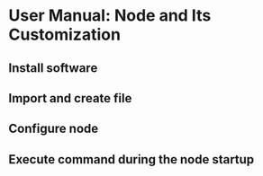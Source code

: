 # User Manual: Node and Its Customization



## Install software 


## Import and create file 



## Configure node


## Execute command during the node startup


